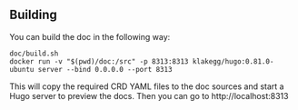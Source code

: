 ## Building

You can build the doc in the following way:

```
doc/build.sh
docker run -v "$(pwd)/doc:/src" -p 8313:8313 klakegg/hugo:0.81.0-ubuntu server --bind 0.0.0.0 --port 8313
```

This will copy the required CRD YAML files to the doc sources and start a Hugo server to preview the docs.
Then you can go to http://localhost:8313
